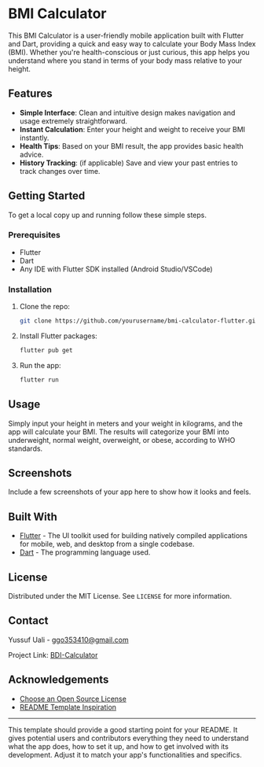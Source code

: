# BMI Calculator

This BMI Calculator is a user-friendly mobile application built with Flutter and Dart, providing a quick and easy way to calculate your Body Mass Index (BMI). Whether you're health-conscious or just curious, this app helps you understand where you stand in terms of your body mass relative to your height.

## Features

- **Simple Interface**: Clean and intuitive design makes navigation and usage extremely straightforward.
- **Instant Calculation**: Enter your height and weight to receive your BMI instantly.
- **Health Tips**: Based on your BMI result, the app provides basic health advice.
- **History Tracking**: (if applicable) Save and view your past entries to track changes over time.

## Getting Started

To get a local copy up and running follow these simple steps.

### Prerequisites

- Flutter
- Dart
- Any IDE with Flutter SDK installed (Android Studio/VSCode)

### Installation

1. Clone the repo:
   ```sh
   git clone https://github.com/yourusername/bmi-calculator-flutter.git
   ```
2. Install Flutter packages:
   ```sh
   flutter pub get
   ```
3. Run the app:
   ```sh
   flutter run
   ```

## Usage

Simply input your height in meters and your weight in kilograms, and the app will calculate your BMI. The results will categorize your BMI into underweight, normal weight, overweight, or obese, according to WHO standards.

## Screenshots

Include a few screenshots of your app here to show how it looks and feels.

## Built With

- [Flutter](https://flutter.dev) - The UI toolkit used for building natively compiled applications for mobile, web, and desktop from a single codebase.
- [Dart](https://dart.dev) - The programming language used.

## License

Distributed under the MIT License. See `LICENSE` for more information.

## Contact

Yussuf Uali - ggo353410@gmail.com

Project Link: [BDI-Calculator](https://github.com/ysk1020/BDI-Calculator)

## Acknowledgements

- [Choose an Open Source License](https://choosealicense.com)
- [README Template Inspiration](https://github.com/othneildrew/Best-README-Template)

---

This template should provide a good starting point for your README. It gives potential users and contributors everything they need to understand what the app does, how to set it up, and how to get involved with its development. Adjust it to match your app's functionalities and specifics.

